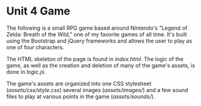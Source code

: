 # Unit 4 Game
The following is a small RPG game based around Nintendo's "Legend of Zelda: Breath of the Wild," one of my favorite games of all time. It's built using the Bootstrap and jQuery frameworks and allows the user to play as one of four characters. 

The HTML skeleton of the page is found in *index.html*. The logic of the game, as well as the creation and deletion of many of the game's assets, is done in *logic.js*.

The game's assets are organized into one CSS stylesheet (*assets/css/style.css*) several images (*assets/images/*) and a few sound files to play at various points in the game (*assets/sounds/*).